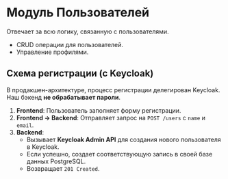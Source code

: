 # Модуль Пользователей

Отвечает за всю логику, связанную с пользователями.

- CRUD операции для пользователей.
- Управление профилями.

## Схема регистрации (с Keycloak)

В продакшен-архитектуре, процесс регистрации делегирован Keycloak. Наш бэкенд **не обрабатывает пароли**.

1. **Frontend**: Пользователь заполняет форму регистрации.
2. **Frontend -> Backend**: Отправляет запрос на `POST /users` с `name` и `email`.
3. **Backend**:
   - Вызывает **Keycloak Admin API** для создания нового пользователя в Keycloak.
   - Если успешно, создает соответствующую запись в своей базе данных PostgreSQL.
   - Возвращает `201 Created`.
